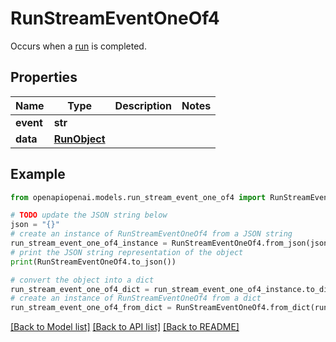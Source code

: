 # RunStreamEventOneOf4

Occurs when a [run](/docs/api-reference/runs/object) is completed.

## Properties

Name | Type | Description | Notes
------------ | ------------- | ------------- | -------------
**event** | **str** |  | 
**data** | [**RunObject**](RunObject.md) |  | 

## Example

```python
from openapiopenai.models.run_stream_event_one_of4 import RunStreamEventOneOf4

# TODO update the JSON string below
json = "{}"
# create an instance of RunStreamEventOneOf4 from a JSON string
run_stream_event_one_of4_instance = RunStreamEventOneOf4.from_json(json)
# print the JSON string representation of the object
print(RunStreamEventOneOf4.to_json())

# convert the object into a dict
run_stream_event_one_of4_dict = run_stream_event_one_of4_instance.to_dict()
# create an instance of RunStreamEventOneOf4 from a dict
run_stream_event_one_of4_from_dict = RunStreamEventOneOf4.from_dict(run_stream_event_one_of4_dict)
```
[[Back to Model list]](../README.md#documentation-for-models) [[Back to API list]](../README.md#documentation-for-api-endpoints) [[Back to README]](../README.md)


